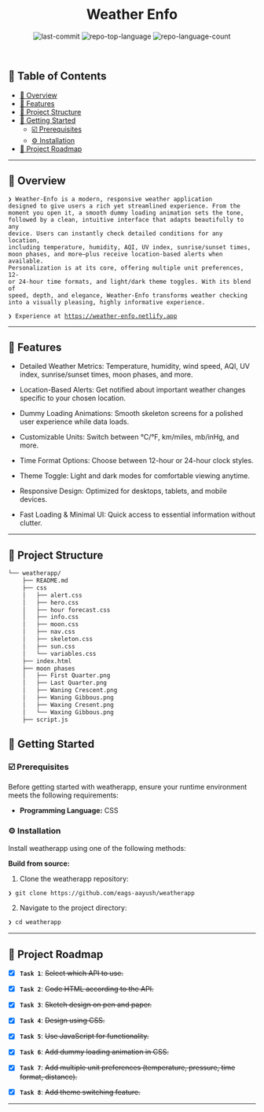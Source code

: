 <p align="center"><h1 align="center">Weather Enfo</h1></p>

<p align="center">
	<img src="https://img.shields.io/github/last-commit/eags-aayush/weatherapp?style=default&logo=git&logoColor=white&color=0080ff" alt="last-commit">
	<img src="https://img.shields.io/github/languages/top/eags-aayush/weatherapp?style=default&color=0080ff" alt="repo-top-language">
	<img src="https://img.shields.io/github/languages/count/eags-aayush/weatherapp?style=default&color=0080ff" alt="repo-language-count">
</p>
<p align="center"><!-- default option, no dependency badges. -->
</p>
<p align="center">
	<!-- default option, no dependency badges. -->
</p>
<br>

## 🔗 Table of Contents

- [📍 Overview](#-overview)
- [👾 Features](#-features)
- [📁 Project Structure](#-project-structure)
- [🚀 Getting Started](#-getting-started)
  - [☑️ Prerequisites](#-prerequisites)
  - [⚙️ Installation](#-installation)
- [📌 Project Roadmap](#-project-roadmap)

---

## 📍 Overview

<code>❯ Weather-Enfo is a modern, responsive weather application designed to give users a rich yet streamlined experience. From the moment you open it, a smooth dummy loading animation sets the tone, followed by a clean, intuitive interface that adapts beautifully to any device. Users can instantly check detailed conditions for any location, including temperature, humidity, AQI, UV index, sunrise/sunset times, moon phases, and more—plus receive location-based alerts when available. Personalization is at its core, offering multiple unit preferences, 12- or 24-hour time formats, and light/dark theme toggles. With its blend of speed, depth, and elegance, Weather-Enfo transforms weather checking into a visually pleasing, highly informative experience.</code>

<code>❯ Experience at <a>https://weather-enfo.netlify.app</a></code>

---

## 👾 Features

- Detailed Weather Metrics: Temperature, humidity, wind speed, AQI, UV index, sunrise/sunset times, moon phases, and more.

- Location-Based Alerts: Get notified about important weather changes specific to your chosen location.

- Dummy Loading Animations: Smooth skeleton screens for a polished user experience while data loads.

- Customizable Units: Switch between °C/°F, km/miles, mb/inHg, and more.

- Time Format Options: Choose between 12-hour or 24-hour clock styles.

- Theme Toggle: Light and dark modes for comfortable viewing anytime.

- Responsive Design: Optimized for desktops, tablets, and mobile devices.

- Fast Loading & Minimal UI: Quick access to essential information without clutter.

---

## 📁 Project Structure

```sh
└── weatherapp/
    ├── README.md
    ├── css
    │   ├── alert.css
    │   ├── hero.css
    │   ├── hour forecast.css
    │   ├── info.css
    │   ├── moon.css
    │   ├── nav.css
    │   ├── skeleton.css
    │   ├── sun.css
    │   └── variables.css
    ├── index.html
    ├── moon phases
    │   ├── First Quarter.png
    │   ├── Last Quarter.png
    │   ├── Waning Crescent.png
    │   ├── Waning Gibbous.png
    │   ├── Waxing Cresent.png
    │   └── Waxing Gibbous.png
    ├── script.js
```

## 🚀 Getting Started

### ☑️ Prerequisites

Before getting started with weatherapp, ensure your runtime environment meets the following requirements:

- **Programming Language:** CSS


### ⚙️ Installation

Install weatherapp using one of the following methods:

**Build from source:**

1. Clone the weatherapp repository:
```sh
❯ git clone https://github.com/eags-aayush/weatherapp
```

2. Navigate to the project directory:
```sh
❯ cd weatherapp
```
---

## 📌 Project Roadmap

- [X] **`Task 1`**: <strike>Select which API to use.</strike>  
- [X] **`Task 2`**: <strike>Code HTML according to the API.</strike>  
- [X] **`Task 3`**: <strike>Sketch design on pen and paper.</strike>  
- [X] **`Task 4`**: <strike>Design using CSS.</strike>  
- [X] **`Task 5`**: <strike>Use JavaScript for functionality.</strike>  
- [X] **`Task 6`**: <strike>Add dummy loading animation in CSS.</strike>  
- [X] **`Task 7`**: <strike>Add multiple unit preferences (temperature, pressure, time format, distance).</strike>  
- [X] **`Task 8`**: <strike>Add theme switching feature.</strike>  


---


